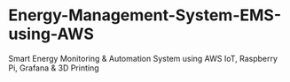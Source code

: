 # Energy-Management-System-EMS-using-AWS
Smart Energy Monitoring &amp; Automation System using AWS IoT, Raspberry Pi, Grafana &amp; 3D Printing
